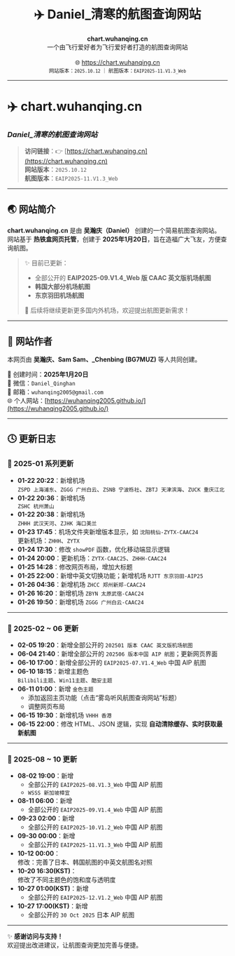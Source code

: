 <!-- 🛫 顶部 Banner 区域 -->
<p align="center">
  <h1 align="center">✈️ Daniel_清寒的航图查询网站</h1>
  <p align="center">
    <b>chart.wuhanqing.cn</b>  
    <br>一个由飞行爱好者为飞行爱好者打造的航图查询网站  
    <br><br>
    🌐 <a href="https://chart.wuhanqing.cn" target="_blank">https://chart.wuhanqing.cn</a>  
    <br>
    <sub>网站版本：<code>2025.10.12</code> ｜ 航图版本：<code>EAIP2025-11.V1.3_Web</code></sub>
  </p>
</p>

---

# ✈️ chart.wuhanqing.cn  
### *Daniel_清寒的航图查询网站*  

> **访问链接**：👉 [https://chart.wuhanqing.cn](https://chart.wuhanqing.cn)  
> **网站版本**：`2025.10.12`  
> **航图版本**：`EAIP2025-11.V1.3_Web`  

---

## 🌏 网站简介

**chart.wuhanqing.cn** 是由 **吴瀚庆（Daniel）** 创建的一个简易航图查询网站。  
网站基于 **热铁盒网页托管**，创建于 **2025年1月20日**，旨在造福广大飞友，方便查询航图。  

> ✨ 目前已更新：  
> - 全部公开的 **EAIP2025-09.V1.4_Web 版 CAAC 英文版机场航图**  
> - **韩国大部分机场航图**  
> - **东京羽田机场航图**  
>
> 🚧 后续将继续更新更多国内外机场，欢迎提出航图更新需求！

---

## 🧭 网站作者

本网页由 **吴瀚庆、Sam Sam、_Chenbing (BG7MUZ)** 等人共同创建。  

📅 创建时间：**2025年1月20日**  
📱 微信：`Daniel_Qinghan`  
📧 邮箱：`wuhanqing2005@gmail.com`  
🌐 个人网站：[https://wuhanqing2005.github.io/](https://wuhanqing2005.github.io/)  

---

## 🕓 更新日志

### 📆 2025-01 系列更新
- **01-22 20:22**：新增机场  
  `ZSPD 上海浦东`、`ZGGG 广州白云`、`ZSNB 宁波栎社`、`ZBTJ 天津滨海`、`ZUCK 重庆江北`
- **01-22 20:36**：新增机场  
  `ZSHC 杭州萧山`
- **01-22 20:38**：新增机场  
  `ZHHH 武汉天河`、`ZJHK 海口美兰`
- **01-23 17:45**：机场文件夹新增版本显示，如 `沈阳桃仙-ZYTX-CAAC24`  
  更新机场：`ZHHH`、`ZYTX`
- **01-24 17:30**：修改 `showPDF` 函数，优化移动端显示逻辑  
- **01-24 20:00**：更新机场：`ZYTX-CAAC25`、`ZHHH-CAAC24`
- **01-25 14:28**：修改网页布局，增加大标题  
- **01-25 22:00**：新增中英文切换功能；新增机场 `RJTT 东京羽田-AIP25`
- **01-26 04:36**：新增机场 `ZHCC 郑州新郑-CAAC24`
- **01-26 16:20**：新增机场 `ZBYN 太原武宿-CAAC24`
- **01-26 19:50**：新增机场 `ZGGG 广州白云-CAAC24`

---

### 📆 2025-02 ~ 06 更新
- **02-05 19:20**：新增全部公开的 `202501 版本 CAAC 英文版机场航图`  
- **06-04 21:40**：新增全部公开的 `202506 版本中国 AIP 航图`；更新网页界面  
- **06-10 17:00**：新增全部公开的 `EAIP2025-07.V1.4_Web` 中国 AIP 航图  
- **06-10 18:15**：新增主题色  
  `Bilibili主题`、`Win11主题`、`酷安主题`  
- **06-11 01:00**：新增 `金色主题`  
  - 添加返回主页功能（点击“雾岛听风航图查询网站”标题）  
  - 调整网页布局  
- **06-15 19:30**：新增机场 `VHHH 香港`  
- **06-15 22:00**：修改 HTML、JSON 逻辑，实现 **自动清除缓存、实时获取最新航图**

---

### 📆 2025-08 ~ 10 更新
- **08-02 19:00**：新增  
  - 全部公开的 `EAIP2025-08.V1.3_Web` 中国 AIP 航图  
  - `WSSS 新加坡樟宜`
- **08-11 06:00**：新增  
  - 全部公开的 `EAIP2025-09.V1.4_Web` 中国 AIP 航图  
- **09-23 02:00**：新增  
  - 全部公开的 `EAIP2025-10.V1.2_Web` 中国 AIP 航图  
- **09-30 00:00**：新增  
  - 全部公开的 `EAIP2025-11.V1.3_Web` 中国 AIP 航图  
- **10-12 00:00**：  
  修改：完善了日本、韩国航图的中英文航图名对照  
- **10-20 16:30(KST)**：  
  修改了不同主题色的饱和度与透明度
- **10-27 01:00(KST)**：新增  
  - 全部公开的 `EAIP2025-12.V1.2_Web` 中国 AIP 航图  
- **10-27 17:00(KST)**：新增  
  - 全部公开的 `30 Oct 2025` 日本 AIP 航图

---

✨ **感谢访问与支持！**  
欢迎提出改进建议，让航图查询更加完善与便捷。
